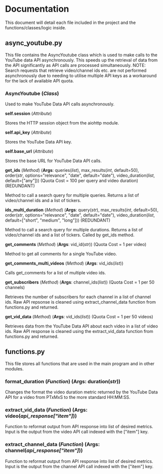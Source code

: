# Documentation

This document will detail each file included in the project and the functions/classes/logic inside.

## async_youtube.py

This file contains the AsyncYoutube class which is used to make calls to the YouTube data API asynchronously. This speeds up the retrieval of data from the API significantly as API calls are processed simultaneously. NOTE: Search requests that retrieve video/channel ids etc. are not performed asynchronously due to needing to utilise multiple API keys as a workaround for the lack of available API quota.

### AsyncYoutube (*Class*)
Used to make YouTube Data API calls asynchronously.

**self.session** (*Attribute*)

Stores the HTTP session object from the aiohttp module.

**self.api_key** (*Attribute*)

Stores the YouTube Data API key.

**self.base_url** (*Attribute*)

Stores the base URL for YouTube Data API calls.

**get_ids** (*Method*) (**Args**: queries(*list*), max_results(*int*, default=50), order(*str*, options="relevance", "date", default="date"), video_duration(*list*, default=["any"])) (Quota Cost = 100 per query and video duration) (REDUNDANT)

Method to call a search query for multiple queries. Returns a list of video/channel ids and a list of tickers.

**ids_multi_duration** (*Method*) (**Args**: query(*str*), max_results(*int*, default=50), order(*str*, options="relevance", "date", default="date"), video_duration(*list*, default=["short", "medium", "long"])) (REDUNDANT)

Method to call a search query for multiple durations. Returns a list of video/channel ids and a list of tickers. Called by get_ids method.

**get_comments** (*Method*) (**Args**: vid_id(*str*)) (Quota Cost = 1 per video)

Method to get all comments for a single YouTube video.

**get_comments_multi_videos** (*Method*) (**Args**: vid_ids(*list*))

Calls get_comments for a list of multiple video ids.

**get_subscribers** (*Method*) (**Args**: channel_ids(*list*)) (Quota Cost = 1 per 50 channels)

Retrieves the number of subscribers for each channel in a list of channel ids. Raw API repsonse is cleaned using extract_channel_data function from functions.py and returned.

**get_vid_data** (*Method*) (**Args**: vid_ids(*list*)) (Quota Cost = 1 per 50 videos)

Retrieves data from the YouTube Data API about each video in a list of video ids. Raw API response is cleaned using the extract_vid_data function from functions.py and returned.

## functions.py

This file stores all functions that are used in the main program and in other modules.

### format_duration (*Function*) (Args: duration(*str*))
Changes the format the video duration metric returned by the YouTube Data API for a video from PTxMxS to the more standard HH:MM:SS.

### extract_vid_data (*Function*) (Args: video(*api_response["item"]*))
Function to reformat output from API response into list of desired metrics. Input is the output from the video API call indexed with the ["item"] key.

### extract_channel_data (*Function*) (Args: channel(*api_response["item"]*))
Function to reformat output from API response into list of desired metrics. Input is the output from the channel API call indexed with the ["item"] key.


